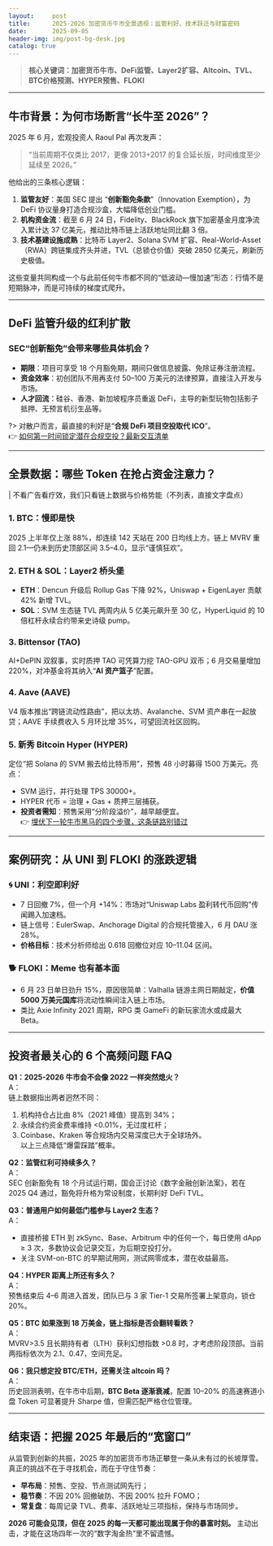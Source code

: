 ```yaml
---
layout:     post
title:      2025-2026 加密货币牛市全景透视：监管利好、技术跃迁与财富密码
date:       2025-09-05
header-img: img/post-bg-desk.jpg
catalog: true
---
```


> **核心关键词：加密货币牛市、DeFi监管、Layer2扩容、Altcoin、TVL、BTC价格预测、HYPER预售、FLOKI**

---

## 牛市背景：为何市场断言“长牛至 2026”？

2025 年 6 月，宏观投资人 Raoul Pal 再次发声：  
> “当前周期不仅类比 2017，更像 2013+2017 的复合延长版，时间维度至少延续至 2026。”  

他给出的三条核心逻辑：

1. **监管友好**：美国 SEC 提出 “**创新豁免条款**”（Innovation Exemption），为 DeFi 协议量身打造合规沙盒，大幅降低创业门槛。  
2. **机构资金流**：截至 6 月 24 日，Fidelity、BlackRock 旗下加密基金月度净流入累计达 37 亿美元，推动比特币链上活跃地址同比翻 3 倍。  
3. **技术基建设施成熟**：比特币 Layer2、Solana SVM 扩容、Real-World-Asset（RWA）跨链集成齐头并进，TVL（总锁仓价值）突破 2850 亿美元，刷新历史极值。

这些变量共同构成一个与此前任何牛市都不同的“低波动—慢加速”形态：行情不是短期脉冲，而是可持续的梯度式爬升。

---

## DeFi 监管升级的红利扩散

### SEC“创新豁免”会带来哪些具体机会？

- **期限**：项目可享受 18 个月豁免期，期间只做信息披露、免除证券注册流程。  
- **资金效率**：初创团队不用再支付 50–100 万美元的法律预算，直接注入开发与市场。  
- **人才回流**：硅谷、香港、新加坡程序员重返 DeFi，主导的新型玩物包括影子抵押、无预言机衍生品等。

?> 对散户而言，最直接的利好是“**合规 DeFi 项目空投取代 ICO**”。  
👉 [如何第一时间锁定潜在合规空投？最新交互清单](https://okxdog.com/)

---

## 全景数据：哪些 Token 在抢占资金注意力？

| 不看广告看疗效，我们只看链上数据与价格势能（不列表，直接文字盘点）  

### 1. **BTC：慢即是快**  
2025 上半年仅上涨 88%，却连续 142 天站在 200 日均线上方。链上 MVRV 重回 2.1—仍未到历史顶部区间 3.5–4.0，显示“谨慎狂欢”。

### 2. **ETH & SOL：Layer2 桥头堡**  
- **ETH**：Dencun 升级后 Rollup Gas 下降 92%，Uniswap + EigenLayer 贡献 42% 新增 TVL。  
- **SOL**：SVM 生态链 TVL 两周内从 5 亿美元飙升至 30 亿，HyperLiquid 的 10 倍杠杆永续合约带来史诗级 pump。

### 3. **Bittensor (TAO)**  
AI+DePIN 双叙事，实时质押 TAO 可凭算力挖 TAO-GPU 双币；6 月交易量增加 220%，对冲基金将其纳入“**AI 资产篮子**”配置。

### 4. **Aave (AAVE)**  
V4 版本推出“跨链流动性路由”，把以太坊、Avalanche、SVM 资产串在一起放贷；AAVE 手续费收入 5 月环比增 35%，可望回流社区回购。

### 5. **新秀 Bitcoin Hyper (HYPER)**  
定位“把 Solana 的 SVM 搬去给比特币用”，预售 48 小时募得 1500 万美元。亮点：  
- SVM 运行，并行处理 TPS 30000+。  
- HYPER 代币 = 治理 + Gas + 质押三层捕获。  
- **投资者需知**：预售采用“分阶段溢价”，越早越便宜。  
👉 [埋伏下一轮牛市黑马的四个步骤，这条链路别错过](https://okxdog.com/)

---

## 案例研究：从 UNI 到 FLOKI 的涨跌逻辑

### 🌀 UNI：利空即利好  
- 7 日回撤 7%，但一个月 +14%：市场对“Uniswap Labs 盈利转代币回购”传闻踢入加速档。  
- 链上信号：EulerSwap、Anchorage Digital 的合规托管接入，6 月 DAU 涨 28%。  
- **价格目标**：技术分析师给出 0.618 回撤位对应 $10–$11.04 区间。

### 🐕 FLOKI：Meme 也有基本面  
- 6 月 23 日单日劲升 15%，原因很简单：Valhalla 链游主网日期敲定，**价值 5000 万美元国库**将流动性瞬间注入链上市场。  
- 类比 Axie Infinity 2021 周期，RPG 类 GameFi 的新玩家流水或成最大 Beta。

---

## 投资者最关心的 6 个高频问题 FAQ

**Q1：2025-2026 牛市会不会像 2022 一样突然熄火？**  
A：  
链上数据指出两者迥然不同：  
1. 机构持仓占比由 8%（2021 峰值）提高到 34%；  
2. 永续合约资金费率维持 <0.01%，无过度杠杆；  
3. Coinbase、Kraken 等合规场内交易深度已大于全球场外。  
以上三点降低“爆雷踩踏”概率。

**Q2：监管红利可持续多久？**  
A：  
SEC 创新豁免有 18 个月试运行期，国会正讨论《数字金融创新法案》，若在 2025 Q4 通过，豁免将升格为常设制度，长期利好 DeFi TVL。

**Q3：普通用户如何最低门槛参与 Layer2 生态？**  
A：  
- 直接桥接 ETH 到 zkSync、Base、Arbitrum 中的任何一个，每日使用 dApp ≥ 3 次，多数协议会记录交互，为后期空投打分。  
- 关注 SVM-on-BTC 的早期试用网，测试网零成本，潜在收益最高。

**Q4：HYPER 距离上所还有多久？**  
A：  
预售结束后 4–6 周进入首发，团队已与 3 家 Tier-1 交易所签署上架意向，锁仓 20%。

**Q5：BTC 如果涨到 18 万美金，链上指标是否会翻转看跌？**  
A：  
MVRV>3.5 且长期持有者（LTH）获利幻想指数 >0.8 时，才考虑阶段顶部。当前两指标依次为 2.1、0.47，空间充足。

**Q6：我只想定投 BTC/ETH，还需关注 altcoin 吗？**  
A：  
历史回测表明，在牛市中后期，**BTC Beta 逐渐衰减**，配置 10–20% 的高速赛道小盘 Token 可显著提升 Sharpe 值，但需匹配严格仓位管理。

---

## 结束语：把握 2025 年最后的“宽窗口”

从监管到创新的共振，2025 年的加密货币市场正攀登一条从未有过的长坡厚雪。真正的挑战不在于寻找机会，而在于守住节奏：

- **早布局**：预售、空投、节点测试网先行；  
- **稳节奏**：不因 20% 回撤破防、不因 200% 拉升 FOMO；  
- **常复盘**：每周记录 TVL、费率、活跃地址三项指标，保持与市场同步。

**2026 可能会见顶，但在 2025 的每一天都可能出现属于你的暴富时刻。** 主动出击，才能在这场四年一次的“数字淘金热”里不留遗憾。